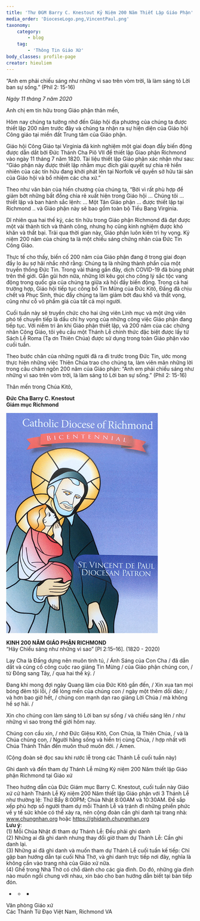 ```yaml
---
title: 'Thư ĐGM Barry C. Knestout Kỷ Niệm 200 Năm Thiết Lập Giáo Phận'
media_order: 'DioceseLogo.png,VincentPaul.png'
taxonomy:
    category:
        - blog
    tag:
        - 'Thông Tin Giáo Xứ'
body_classes: profile-page
creator: hieuliem
---
```


“Anh em phải chiếu sáng như những vì sao trên vòm trời, 
là làm sáng tỏ Lời ban sự sống.” (Phil 2: 15-16)

_Ngày 11 tháng 7 năm 2020_
 
Anh chị em tín hữu trong Giáo phận thân mến,
 
Hôm nay chúng ta tưởng nhớ đến Giáp hội địa phương của chúng ta được thiết lập 200 năm trước đây và chúng ta nhận ra sự hiện diện của Giáo hội Công giáo tại miền đất Trung tâm của Giáo phận.
 
Giáo hội Công Giáo tại Virginia đã kinh nghiệm một giai đoạn đầy biến động được dẫn dắt bởi Đức Thánh Cha Piô VII để thiết lập Giao phận Richmond vào ngày 11 tháng 7 năm 1820. Tài liệu thiết lập Giáo phận xác nhận như sau: “Giáo phận này được thiết lập nhằm mục đích giải quyết sự chia rẽ hiển nhiên của các tín hữu đang khởi phát lên tại Norfolk về quyền sở hữu tài sản của Giáo hội và bổ nhiệm các cha xứ.”
 
Theo như văn bản của hiến chương của chúng ta, “Bởi vì rất phù hợp để giảm bớt những bất đồng chia rẽ xuất hiện trong Giáo hội … Chúng tôi … thiết lập và ban hành sắc lệnh: … Một Tân Giáo phận … được thiết lập tại Richmond .. và Giáo phận này sẽ bao gồm toàn bộ Tiểu Bang Virginia.
 
Dĩ nhiên qua hai thế kỷ, các tín hữu trong Giáo phận Richmond đã đạt được một vài thành tích và thành công, nhưng họ cũng kinh nghiệm được khó khăn và thất bại. Trải qua thời gian này, Giáo phận luôn kiên trì hy vọng. Kỷ niệm 200 năm của chúng ta là một chiếu sáng chứng nhân của Đức Tin Công Giáo.
 
Thực tế cho thấy, biến cố 200 năm của Giáo phận đang ở trong giai đoạn đầy lo âu sợ hãi nhắc nhở rằng: Chúng ta là những thành phần của một truyền thống Đức Tin. Trong vài tháng gần đây, dịch COVID-19 đã bùng phát trên thế giới. Gần gũi hơn nữa, những lời kêu gọi cho công lý sắc tộc vang động trong quốc gia của chúng ta giữa xã hội đầy biến động. Trong cả hai trường hợp, Giáo hội tiếp tục công bố Tin Mừng của Đức Kitô, Đấng đã chịu chết và Phục Sinh, thúc đẩy chúng ta làm giảm bớt đau khổ và thất vọng, cũng như cỗ võ phẩm giá của tất cả mọi người.
 
Cuối tuần này sẽ truyền chức cho hai ứng viên Linh mục và một ứng viên phó tế chuyển tiếp là dấu chỉ hy vọng của những công việc Giáo phận đang tiếp tục. Với niềm tri ân khi Giáo phận thiết lập, và 200 năm của các chứng nhân Công Giáo, tôi yêu cầu một Thánh Lễ chính thức đặc biệt được lấy từ Sách Lễ Roma (Tạ ơn Thiên Chúa) được sử dụng trong toàn Giáo phận vào cuối tuần.
 
Theo bước chân của những người đã ra đi trước trong Đức Tin, ước mong thực hiện những việc Thiên Chúa trao cho chúng ta, làm viên mãn những lời trong câu châm ngôn 200 năm của Giáo phận: “Anh em phải chiếu sáng như những vì sao trên vòm trời, là làm sáng tỏ Lời ban sự sống.” (Phil 2: 15-16)
 
Thân mến trong Chúa Kitô,
 
**Đức Cha Barry C. Knestout<br>Giám mục Richmond**

![](VincentPaul.png)

**KINH 200 NĂM GIÁO PHẬN RICHMOND**<br>
“Hãy Chiếu sáng như những vì sao” [Pl 2:15–16].
 (1820 - 2020)
 
Lạy Cha là Đấng dựng nên muôn tinh tú, /
Ánh Sáng của Con Cha / đã dẫn dắt và củng cố công cuộc rao giảng Tin Mừng / 
của Giáo phận chúng con, / từ Đông sang Tây, / qua hai thế kỷ. /
 
Đang khi mong đợi ngày Quang lâm của Đức Kitô gần đến, /
Xin xua tan mọi bóng đêm tội lỗi, /  để lòng mến của chúng con /
ngày một thêm dồi dào; / và hơn bao giờ hết, /
chúng con mạnh dạn rao giảng Lời Chúa / mà không hề sợ hãi. /
 
Xin cho chúng con làm sáng tỏ Lời ban sự sống /
và chiếu sáng lên / như những vì sao trong thế giới hôm nay.
 
Chúng con cầu xin, / nhờ Đức Giêsu Kitô, Con Chúa, là Thiên Chúa, /
và là Chúa chúng con, / Người hằng sống và hiển trị cùng Chúa, /
hợp nhất với Chúa Thánh Thần đến muôn thuở muôn đời. / Amen.
 
(Cộng đoàn sẽ đọc sau khi rước lễ trong các Thánh Lễ cuối tuần này)

Ghi danh và đến tham dự Thánh Lễ mừng Kỷ niệm 200 Năm thiết lập Giáo phận Richmond tại Giáo xứ
 
Theo hướng dẫn của Đức Giám mục Barry C. Knestout, cuối tuần này Giáo xứ cử hành Thánh Lễ Kỷ niệm 200 Năm thiết lập Giáo phận với 3 Thánh Lễ như thường lệ: Thứ Bẩy 8:00PM; Chúa Nhật 8:00AM và 10:30AM. Để sắp xếp phù hợp số người tham dự mỗi Thánh Lễ và tránh đi những phiền phức về y tế sức khỏe có thể xảy ra, nên cộng đoàn cần ghi danh tại trang nhà: www.chungnhan.org hoặc  https://ghidanh.chungnhan.org
<br>
**Lưu ý**: <br>
(1) Mỗi Chúa Nhật đi tham dự Thánh Lễ: Đều phải ghi danh<br>
(2) Những ai đã ghi danh nhưng thay đổi giờ tham dự Thánh Lễ: Cần ghi danh lại.<br>
(3) Những ai đã ghi danh và muốn tham dự Thánh Lễ cuối tuần kế tiếp: Chỉ gặp ban hướng dẫn tại cuối Nhà Thờ, và ghi danh trực tiếp nơi đây, nghĩa là không cần vào trang nhà của Giáo xứ nữa. <br>
(4) Ghế trong Nhà Thờ có chỗ dành cho các gia đình. Do đó, những gia đình nào muốn ngồi chung với nhau, xin báo cho ban hướng dẫn biết tại bàn tiếp đón.<br>
 
+ + +
 
Văn phòng Giáo xứ<br>
Các Thánh Tử Đạo Việt Nam, Richmond VA    
